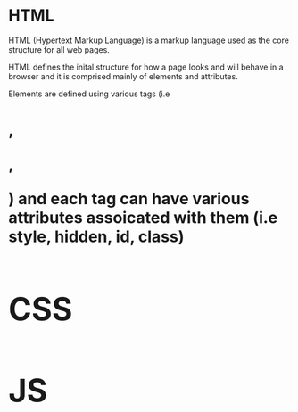 # HTML

HTML (Hypertext Markup Language) is a markup language used as the core structure for all web pages. 

HTML defines the inital structure for how a page looks and will behave in a browser and it is comprised mainly of elements and attributes.

Elements are defined using various tags (i.e <h1>, <p>, <div>) and each tag can have various attributes assoicated with them (i.e style, hidden, id, class)

# CSS

# JS
